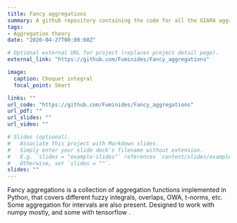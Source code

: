 ```yaml
---
title: Fancy aggregations
summary: A github repository containing the code for all the GIARA aggregation functions that we use/develop in our papers.
tags:
- Aggregation theory
date: "2020-04-27T00:00:00Z"

# Optional external URL for project (replaces project detail page).
external_link: "https://github.com/Fuminides/Fancy_aggregations"

image:
  caption: Choquet integral
  focal_point: Smart

links: ""
url_code: "https://github.com/Fuminides/Fancy_aggregations"
url_pdf: ""
url_slides: ""
url_video: ""

# Slides (optional).
#   Associate this project with Markdown slides.
#   Simply enter your slide deck's filename without extension.
#   E.g. `slides = "example-slides"` references `content/slides/example-slides.md`.
#   Otherwise, set `slides = ""`.
slides: ""
---
```


Fancy aggregations is a collection of aggregation functions implemented in Python, that covers different fuzzy integrals, overlaps, OWA, t-norms, etc. Some aggregation for intervals are also present. Designed to work with numpy mostly, and some with tensorflow .